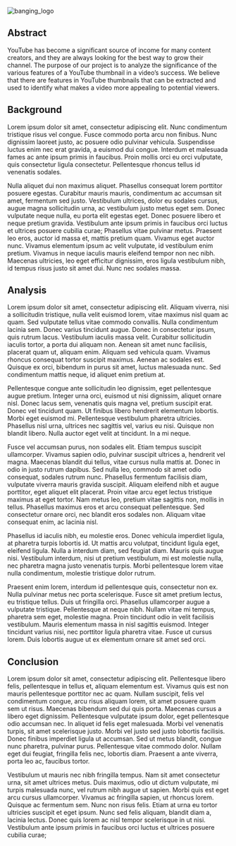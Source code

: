 ![banging_logo](https://github.com/Red-Means-Go/blob/gh-pages/images/logo.png)

## Abstract
YouTube has become a significant source of income for many content creators, and they are always looking for the best way to grow their channel. The purpose of our project is to analyze the significance of the various features of a YouTube thumbnail in a video’s success. We believe that there are features in YouTube thumbnails that can be extracted and used to identify what makes a video more appealing to potential viewers.

## Background
Lorem ipsum dolor sit amet, consectetur adipiscing elit. Nunc condimentum tristique risus vel congue. Fusce commodo porta arcu non finibus. Nunc dignissim laoreet justo, ac posuere odio pulvinar vehicula. Suspendisse luctus enim nec erat gravida, a euismod dui congue. Interdum et malesuada fames ac ante ipsum primis in faucibus. Proin mollis orci eu orci vulputate, quis consectetur ligula consectetur. Pellentesque rhoncus tellus id venenatis sodales.

Nulla aliquet dui non maximus aliquet. Phasellus consequat lorem porttitor posuere egestas. Curabitur mauris mauris, condimentum ac accumsan sit amet, fermentum sed justo. Vestibulum ultrices, dolor eu sodales cursus, augue magna sollicitudin urna, ac vestibulum justo metus eget sem. Donec vulputate neque nulla, eu porta elit egestas eget. Donec posuere libero et neque pretium gravida. Vestibulum ante ipsum primis in faucibus orci luctus et ultrices posuere cubilia curae; Phasellus vitae pulvinar metus. Praesent leo eros, auctor id massa et, mattis pretium quam. Vivamus eget auctor nunc. Vivamus elementum ipsum ac velit vulputate, id vestibulum enim pretium. Vivamus in neque iaculis mauris eleifend tempor non nec nibh. Maecenas ultricies, leo eget efficitur dignissim, eros ligula vestibulum nibh, id tempus risus justo sit amet dui. Nunc nec sodales massa.

## Analysis
Lorem ipsum dolor sit amet, consectetur adipiscing elit. Aliquam viverra, nisi a sollicitudin tristique, nulla velit euismod lorem, vitae maximus nisl quam ac quam. Sed vulputate tellus vitae commodo convallis. Nulla condimentum lacinia sem. Donec varius tincidunt augue. Donec in consectetur ipsum, quis rutrum lacus. Vestibulum iaculis massa velit. Curabitur sollicitudin iaculis tortor, a porta dui aliquam non. Aenean sit amet nunc facilisis, placerat quam ut, aliquam enim. Aliquam sed vehicula quam. Vivamus rhoncus consequat tortor suscipit maximus. Aenean ac sodales est. Quisque ex orci, bibendum in purus sit amet, luctus malesuada nunc. Sed condimentum mattis neque, id aliquet enim pretium at.

Pellentesque congue ante sollicitudin leo dignissim, eget pellentesque augue pretium. Integer urna orci, euismod ut nisi dignissim, aliquet ornare nisl. Donec lacus sem, venenatis quis magna vel, pretium suscipit erat. Donec vel tincidunt quam. Ut finibus libero hendrerit elementum lobortis. Morbi eget euismod mi. Pellentesque vestibulum pharetra ultricies. Phasellus nisl urna, ultrices nec sagittis vel, varius eu nisi. Quisque non blandit libero. Nulla auctor eget velit at tincidunt. In a mi neque.

Fusce vel accumsan purus, non sodales elit. Etiam tempus suscipit ullamcorper. Vivamus sapien odio, pulvinar suscipit ultrices a, hendrerit vel magna. Maecenas blandit dui tellus, vitae cursus nulla mattis at. Donec in odio in justo rutrum dapibus. Sed nulla leo, commodo sit amet odio consequat, sodales rutrum nunc. Phasellus fermentum facilisis diam, vulputate viverra mauris gravida suscipit. Aliquam eleifend nibh et augue porttitor, eget aliquet elit placerat. Proin vitae arcu eget lectus tristique maximus at eget tortor. Nam metus leo, pretium vitae sagittis non, mollis in tellus. Phasellus maximus eros et arcu consequat pellentesque. Sed consectetur ornare orci, nec blandit eros sodales non. Aliquam vitae consequat enim, ac lacinia nisl.

Phasellus id iaculis nibh, eu molestie eros. Donec vehicula imperdiet ligula, at pharetra turpis lobortis id. Ut mattis arcu volutpat, tincidunt ligula eget, eleifend ligula. Nulla a interdum diam, sed feugiat diam. Mauris quis augue nisi. Vestibulum interdum, nisi ut pretium vestibulum, mi est molestie nulla, nec pharetra magna justo venenatis turpis. Morbi pellentesque lorem vitae nulla condimentum, molestie tristique dolor rutrum.

Praesent enim lorem, interdum id pellentesque quis, consectetur non ex. Nulla pulvinar metus nec porta scelerisque. Fusce sit amet pretium lectus, eu tristique tellus. Duis ut fringilla orci. Phasellus ullamcorper augue a vulputate tristique. Pellentesque at neque nibh. Nullam vitae mi tempus, pharetra sem eget, molestie magna. Proin tincidunt odio in velit facilisis vestibulum. Mauris elementum massa in nisl sagittis euismod. Integer tincidunt varius nisi, nec porttitor ligula pharetra vitae. Fusce ut cursus lorem. Duis lobortis augue ut ex elementum ornare sit amet sed orci. 

## Conclusion
Lorem ipsum dolor sit amet, consectetur adipiscing elit. Pellentesque libero felis, pellentesque in tellus et, aliquam elementum est. Vivamus quis est non mauris pellentesque porttitor nec ac quam. Nullam suscipit, felis vel condimentum congue, arcu risus aliquam lorem, sit amet posuere quam sem ut risus. Maecenas bibendum sed dui quis porta. Maecenas cursus a libero eget dignissim. Pellentesque vulputate ipsum dolor, eget pellentesque odio accumsan nec. In aliquet id felis eget malesuada. Morbi vel venenatis turpis, sit amet scelerisque justo. Morbi vel justo sed justo lobortis facilisis. Donec finibus imperdiet ligula ut accumsan. Sed ut metus blandit, congue nunc pharetra, pulvinar purus. Pellentesque vitae commodo dolor. Nullam eget dui feugiat, fringilla felis nec, lobortis diam. Praesent a ante viverra, porta leo ac, faucibus tortor.

Vestibulum ut mauris nec nibh fringilla tempus. Nam sit amet consectetur urna, sit amet ultrices metus. Duis maximus, odio ut dictum vulputate, mi turpis malesuada nunc, vel rutrum nibh augue ut sapien. Morbi quis est eget arcu cursus ullamcorper. Vivamus ac fringilla sapien, ut rhoncus lorem. Quisque ac fermentum sem. Nunc non risus felis. Etiam at urna eu tortor ultricies suscipit et eget ipsum. Nunc sed felis aliquam, blandit diam a, lacinia lectus. Donec quis lorem ac nisl tempor scelerisque in ut nisi. Vestibulum ante ipsum primis in faucibus orci luctus et ultrices posuere cubilia curae; 
